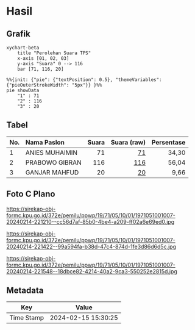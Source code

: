 # Hasil

## Grafik

```mermaid
xychart-beta
    title "Perolehan Suara TPS"
    x-axis [01, 02, 03]
    y-axis "Suara" 0 --> 116
    bar [71, 116, 20]
```

```mermaid
%%{init: {"pie": {"textPosition": 0.5}, "themeVariables": {"pieOuterStrokeWidth": "5px"}} }%%
pie showData
    "1" : 71
    "2" : 116
    "3" : 20
```

## Tabel

| No. | Nama Paslon    | Suara | Suara (raw) | Persentase |
|:--- |:-------------- | -----:| -----------:| ----------:|
| 1   | ANIES MUHAIMIN | 71    | [71][p-1]   | 34,30      |
| 2   | PRABOWO GIBRAN | 116   | [116][p-2]  | 56,04      |
| 3   | GANJAR MAHFUD  | 20    | [20][p-3]   | 9,66       |


[p-1]: https://github.com/gigit-pemilu/pemilu-2024-19-kepulauan-bangka-belitung/blob/main/pilpres/hitung-suara/sub/19-kepulauan-bangka-belitung/sub/71-kota-pangkal-pinang/sub/05-gerunggang/sub/1001-taman-bunga/sub/007-tps/sub/paslon-1.txt
[p-2]: https://github.com/gigit-pemilu/pemilu-2024-19-kepulauan-bangka-belitung/blob/main/pilpres/hitung-suara/sub/19-kepulauan-bangka-belitung/sub/71-kota-pangkal-pinang/sub/05-gerunggang/sub/1001-taman-bunga/sub/007-tps/sub/paslon-2.txt
[p-3]: https://github.com/gigit-pemilu/pemilu-2024-19-kepulauan-bangka-belitung/blob/main/pilpres/hitung-suara/sub/19-kepulauan-bangka-belitung/sub/71-kota-pangkal-pinang/sub/05-gerunggang/sub/1001-taman-bunga/sub/007-tps/sub/paslon-3.txt

## Foto C Plano

https://sirekap-obj-formc.kpu.go.id/372e/pemilu/ppwp/19/71/05/10/01/1971051001007-20240214-221210--cc56d7af-85b0-4be4-a209-ff02a6e69ed0.jpg

https://sirekap-obj-formc.kpu.go.id/372e/pemilu/ppwp/19/71/05/10/01/1971051001007-20240214-221422--99a594fa-b38d-47c4-874d-1fe3d86d6d5c.jpg

https://sirekap-obj-formc.kpu.go.id/372e/pemilu/ppwp/19/71/05/10/01/1971051001007-20240214-221548--18dbce82-4214-40a2-9ca3-550252e2815d.jpg


## Metadata

| Key        | Value               |
| ---------- | ------------------- |
| Time Stamp | 2024-02-15 15:30:25 |



